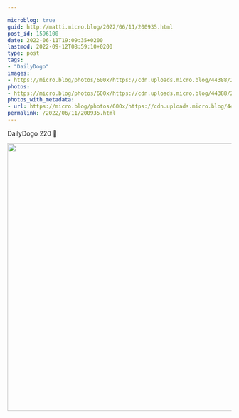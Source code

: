 ```yaml
---

microblog: true
guid: http://matti.micro.blog/2022/06/11/200935.html
post_id: 1596100
date: 2022-06-11T19:09:35+0200
lastmod: 2022-09-12T08:59:10+0200
type: post
tags:
- "DailyDogo"
images:
- https://micro.blog/photos/600x/https://cdn.uploads.micro.blog/44388/2022/337c9f4d2f.jpg
photos:
- https://micro.blog/photos/600x/https://cdn.uploads.micro.blog/44388/2022/337c9f4d2f.jpg
photos_with_metadata:
- url: https://micro.blog/photos/600x/https://cdn.uploads.micro.blog/44388/2022/337c9f4d2f.jpg
permalink: /2022/06/11/200935.html
---
```

DailyDogo 220 🐶

<img src="/media/uploads/2022/337c9f4d2f.jpg" width="600" height="600" alt="" />
